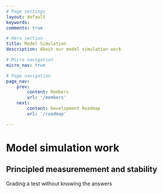 ```yaml
---
# Page settings
layout: default
keywords:
comments: true

# Hero section
title: Model Simulation
description: About our model simulation work

# Micro navigation
micro_nav: true

# Page navigation
page_nav:
    prev:
        content: Members
        url: '/members'
    next:
        content: Development Roadmap
        url: '/roadmap'

---
```


# Model simulation work

## Principled measuremement and stability

Grading a test without knowing the answers